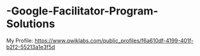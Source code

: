 # -Google-Facilitator-Program-Solutions

My Profile:
           https://www.qwiklabs.com/public_profiles/f6a610df-4199-401f-b2f2-55213a1e3f5d
